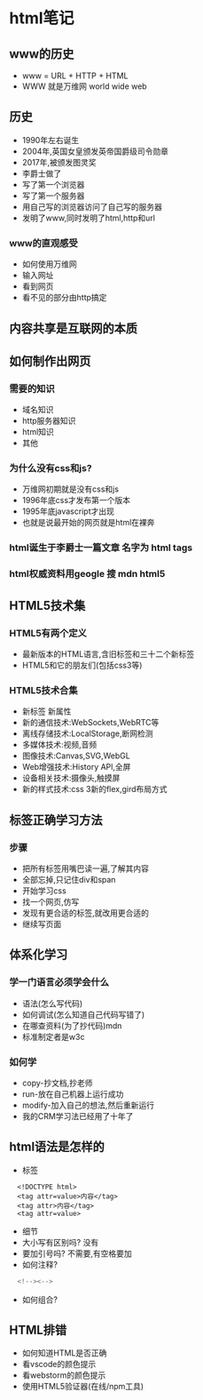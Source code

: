 # html笔记
## www的历史
* www = URL + HTTP + HTML
* WWW 就是万维网 world wide web

## 历史
* 1990年左右诞生
* 2004年,英国女皇颁发英帝国爵级司令勋章
*  2017年,被颁发图灵奖
* 李爵士做了
*  写了第一个浏览器
*  写了第一个服务器
*  用自己写的浏览器访问了自己写的服务器
*  发明了www,同时发明了html,http和url

### www的直观感受
* 如何使用万维网
*  输入网址
*  看到网页
*  看不见的部分由http搞定
## 内容共享是互联网的本质

## 如何制作出网页
### 需要的知识
*  域名知识
*  http服务器知识
*  html知识
*  其他
### 为什么没有css和js?
*  万维网初期就是没有css和js
*  1996年底css才发布第一个版本
*  1995年底javascript才出现
*  也就是说最开始的网页就是html在裸奔

### html诞生于李爵士一篇文章 名字为 html tags
### html权威资料用geogle 搜 mdn html5

## HTML5技术集
### HTML5有两个定义
*  最新版本的HTML语言,含旧标签和三十二个新标签
*  HTML5和它的朋友们(包括css3等)
### HTML5技术合集
*  新标签 新属性
*  新的通信技术:WebSockets,WebRTC等
*  离线存储技术:LocalStorage,断网检测
*  多媒体技术:视频,音频
*  图像技术:Canvas,SVG,WebGL
*  Web增强技术:History APl,全屏
*  设备相关技术:摄像头,触摸屏
*  新的样式技术:css 3新的flex,gird布局方式

## 标签正确学习方法
### 步骤
*  把所有标签用嘴巴读一遍,了解其内容
*  全部忘掉,只记住div和span
*  开始学习css
*  找一个网页,仿写
*  发现有更合适的标签,就改用更合适的
*  继续写页面
## 体系化学习
### 学一门语言必须学会什么
*  语法(怎么写代码)
*  如何调试(怎么知道自己代码写错了)
*  在哪查资料(为了抄代码)mdn
*  标准制定者是w3c
### 如何学
*  copy-抄文档,抄老师
*  run-放在自己机器上运行成功
*  modify-加入自己的想法,然后重新运行
*  我的CRM学习法已经用了十年了

## html语法是怎样的
* 标签
```
  <!DOCTYPE html>
  <tag attr=value>内容</tag>
  <tag attr>内容</tag>
  <tag attr=value>
```  
* 细节
*  大小写有区别吗? 没有
*  要加引号吗? 不需要,有空格要加
*  如何注释?
```javascript
  <!--><-->
```  
*  如何组合?
## HTML排错
* 如何知道HTML是否正确
*  看vscode的颜色提示
*  看webstorm的颜色提示
*  使用HTML5验证器(在线/npm工具)



  


